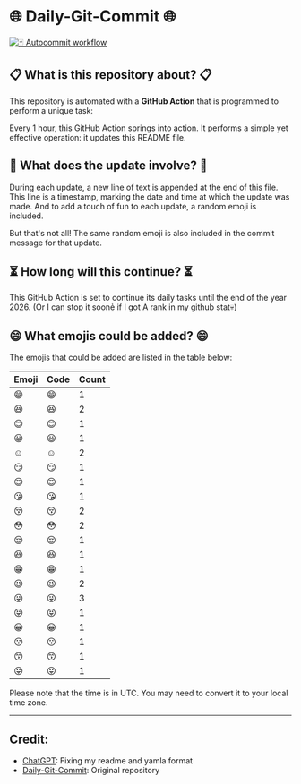 # 🌐 Daily-Git-Commit 🌐

[![🃏 Autocommit workflow](https://github.com/kleqing/git-auto-commit/actions/workflows/main.yaml/badge.svg?event=check_run)](https://github.com/kleqing/git-auto-commit/actions/workflows/main.yaml)

## 📋 What is this repository about? 📋

This repository is automated with a **GitHub Action** that is programmed to perform a unique task:

Every 1 hour, this GitHub Action springs into action. It performs a simple yet effective operation: it updates this README file.

## 🔄 What does the update involve? 🔄

During each update, a new line of text is appended at the end of this file. This line is a timestamp, marking the date and time at which the update was made. And to add a touch of fun to each update, a random emoji is included.

But that's not all! The same random emoji is also included in the commit message for that update.

## ⏳ How long will this continue? ⏳

This GitHub Action is set to continue its daily tasks until the end of the year 2026. (Or I can stop it soonẻ if I got A rank in my github stat💀)

## 😄 What emojis could be added? 😄

The emojis that could be added are listed in the table below:

| Emoji | Code | Count |
| --- | --- | --- |
| 😄 | :smile: | 1 |
| 😆 | :laughing: | 2 |
| 😊 | :blush: | 1 |
| 😀 | :smiley: | 1 |
| ☺️ | :relaxed: | 2 |
| 😏 | :smirk: | 1 |
| 😍 | :heart_eyes: | 1 |
| 😘 | :kissing_heart: | 1 |
| 😚 | :kissing_closed_eyes: | 2 |
| 😳 | :flushed: | 2 |
| 😌 | :relieved: | 1 |
| 😆 | :satisfied: | 1 |
| 😁 | :grin: | 1 |
| 😉 | :wink: | 2 |
| 😜 | :stuck_out_tongue_winking_eye: | 3 |
| 😝 | :stuck_out_tongue_closed_eyes: | 1 |
| 😀 | :grinning: | 1 |
| 😗 | :kissing: | 1 |
| 😙 | :kissing_smiling_eyes: | 1 |
| 😛 | :stuck_out_tongue: | 1 |

Please note that the time is in UTC. You may need to convert it to your local time zone.

---

## Credit:

- [ChatGPT](chatgpt.com): Fixing my readme and yamla format
- [Daily-Git-Commit](https://github.com/diegomarty/daily-git-commit): Original repository

